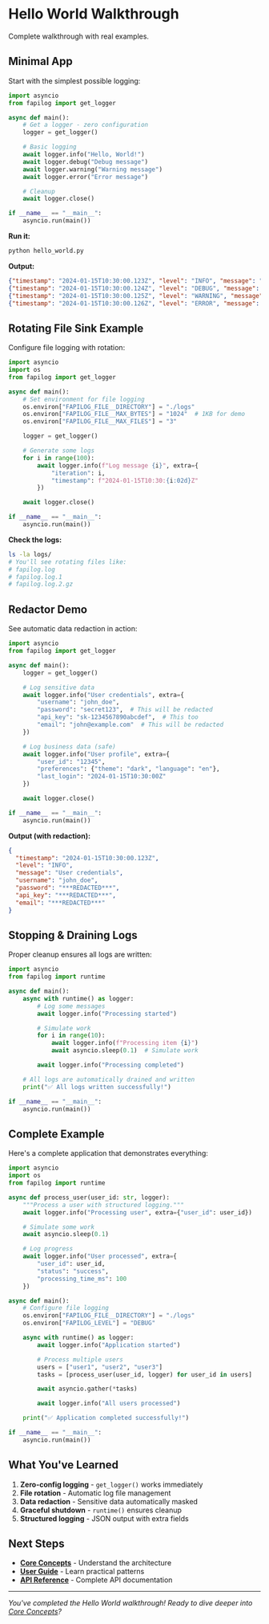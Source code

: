 # Hello World Walkthrough

Complete walkthrough with real examples.

## Minimal App

Start with the simplest possible logging:

```python
import asyncio
from fapilog import get_logger

async def main():
    # Get a logger - zero configuration
    logger = get_logger()

    # Basic logging
    await logger.info("Hello, World!")
    await logger.debug("Debug message")
    await logger.warning("Warning message")
    await logger.error("Error message")

    # Cleanup
    await logger.close()

if __name__ == "__main__":
    asyncio.run(main())
```

**Run it:**

```bash
python hello_world.py
```

**Output:**

```json
{"timestamp": "2024-01-15T10:30:00.123Z", "level": "INFO", "message": "Hello, World!"}
{"timestamp": "2024-01-15T10:30:00.124Z", "level": "DEBUG", "message": "Debug message"}
{"timestamp": "2024-01-15T10:30:00.125Z", "level": "WARNING", "message": "Warning message"}
{"timestamp": "2024-01-15T10:30:00.126Z", "level": "ERROR", "message": "Error message"}
```

## Rotating File Sink Example

Configure file logging with rotation:

```python
import asyncio
import os
from fapilog import get_logger

async def main():
    # Set environment for file logging
    os.environ["FAPILOG_FILE__DIRECTORY"] = "./logs"
    os.environ["FAPILOG_FILE__MAX_BYTES"] = "1024"  # 1KB for demo
    os.environ["FAPILOG_FILE__MAX_FILES"] = "3"

    logger = get_logger()

    # Generate some logs
    for i in range(100):
        await logger.info(f"Log message {i}", extra={
            "iteration": i,
            "timestamp": f"2024-01-15T10:30:{i:02d}Z"
        })

    await logger.close()

if __name__ == "__main__":
    asyncio.run(main())
```

**Check the logs:**

```bash
ls -la logs/
# You'll see rotating files like:
# fapilog.log
# fapilog.log.1
# fapilog.log.2.gz
```

## Redactor Demo

See automatic data redaction in action:

```python
import asyncio
from fapilog import get_logger

async def main():
    logger = get_logger()

    # Log sensitive data
    await logger.info("User credentials", extra={
        "username": "john_doe",
        "password": "secret123",  # This will be redacted
        "api_key": "sk-1234567890abcdef",  # This too
        "email": "john@example.com"  # This will be redacted
    })

    # Log business data (safe)
    await logger.info("User profile", extra={
        "user_id": "12345",
        "preferences": {"theme": "dark", "language": "en"},
        "last_login": "2024-01-15T10:30:00Z"
    })

    await logger.close()

if __name__ == "__main__":
    asyncio.run(main())
```

**Output (with redaction):**

```json
{
  "timestamp": "2024-01-15T10:30:00.123Z",
  "level": "INFO",
  "message": "User credentials",
  "username": "john_doe",
  "password": "***REDACTED***",
  "api_key": "***REDACTED***",
  "email": "***REDACTED***"
}
```

## Stopping & Draining Logs

Proper cleanup ensures all logs are written:

```python
import asyncio
from fapilog import runtime

async def main():
    async with runtime() as logger:
        # Log some messages
        await logger.info("Processing started")

        # Simulate work
        for i in range(10):
            await logger.info(f"Processing item {i}")
            await asyncio.sleep(0.1)  # Simulate work

        await logger.info("Processing completed")

    # All logs are automatically drained and written
    print("✅ All logs written successfully!")

if __name__ == "__main__":
    asyncio.run(main())
```

## Complete Example

Here's a complete application that demonstrates everything:

```python
import asyncio
import os
from fapilog import runtime

async def process_user(user_id: str, logger):
    """Process a user with structured logging."""
    await logger.info("Processing user", extra={"user_id": user_id})

    # Simulate some work
    await asyncio.sleep(0.1)

    # Log progress
    await logger.info("User processed", extra={
        "user_id": user_id,
        "status": "success",
        "processing_time_ms": 100
    })

async def main():
    # Configure file logging
    os.environ["FAPILOG_FILE__DIRECTORY"] = "./logs"
    os.environ["FAPILOG_LEVEL"] = "DEBUG"

    async with runtime() as logger:
        await logger.info("Application started")

        # Process multiple users
        users = ["user1", "user2", "user3"]
        tasks = [process_user(user_id, logger) for user_id in users]

        await asyncio.gather(*tasks)

        await logger.info("All users processed")

    print("✅ Application completed successfully!")

if __name__ == "__main__":
    asyncio.run(main())
```

## What You've Learned

1. **Zero-config logging** - `get_logger()` works immediately
2. **File rotation** - Automatic log file management
3. **Data redaction** - Sensitive data automatically masked
4. **Graceful shutdown** - `runtime()` ensures cleanup
5. **Structured logging** - JSON output with extra fields

## Next Steps

- **[Core Concepts](../core-concepts/index.md)** - Understand the architecture
- **[User Guide](../user-guide/index.md)** - Learn practical patterns
- **[API Reference](../api-reference/index.md)** - Complete API documentation

---

_You've completed the Hello World walkthrough! Ready to dive deeper into [Core Concepts](../core-concepts/index.md)?_
